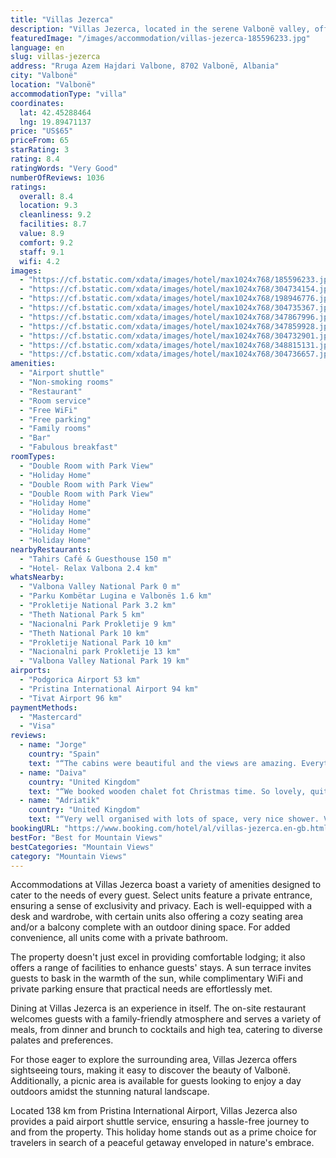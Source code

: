 ```yaml
---
title: "Villas Jezerca"
description: "Villas Jezerca, located in the serene Valbonë valley, offers a unique blend of comfort and natural beauty for travelers seeking a tranquil retreat."
featuredImage: "/images/accommodation/villas-jezerca-185596233.jpg"
language: en
slug: villas-jezerca
address: "Rruga Azem Hajdari Valbone, 8702 Valbonë, Albania"
city: "Valbonë"
location: "Valbonë"
accommodationType: "villa"
coordinates:
  lat: 42.45288464
  lng: 19.89471137
price: "US$65"
priceFrom: 65
starRating: 3
rating: 8.4
ratingWords: "Very Good"
numberOfReviews: 1036
ratings:
  overall: 8.4
  location: 9.3
  cleanliness: 9.2
  facilities: 8.7
  value: 8.9
  comfort: 9.2
  staff: 9.1
  wifi: 4.2
images:
  - "https://cf.bstatic.com/xdata/images/hotel/max1024x768/185596233.jpg?k=092c3099e6a74bafd9e81eacac4a279a83323a3798747ff066c7861cf8977c07&o=&hp=1"
  - "https://cf.bstatic.com/xdata/images/hotel/max1024x768/304734154.jpg?k=169c3154fa85f136f8d032e3432674645ddf3c54735723ec7b56e6779d7a2315&o=&hp=1"
  - "https://cf.bstatic.com/xdata/images/hotel/max1024x768/198946776.jpg?k=988e0a23b33dff89c7e085c7e95fc95929a319ae1d083d3c2dcfa41edc61bbf1&o=&hp=1"
  - "https://cf.bstatic.com/xdata/images/hotel/max1024x768/304735367.jpg?k=e8319de3f10b4a8c30cb98962d9639d3f149f260b9352d4a653b8a4d091cdb95&o=&hp=1"
  - "https://cf.bstatic.com/xdata/images/hotel/max1024x768/347867996.jpg?k=4be61d6a62f4de0b72e83d93b641c036384bd919e67badd4730e2ddbac9ef4ed&o=&hp=1"
  - "https://cf.bstatic.com/xdata/images/hotel/max1024x768/347859928.jpg?k=b80fe3949b570461d383aec35e281800fe2589baded28af45057effa20f56411&o=&hp=1"
  - "https://cf.bstatic.com/xdata/images/hotel/max1024x768/304732901.jpg?k=a7189f2859a650f63388ad5cf465bc0cb499cfd2eae04deea788d7a7024e5ede&o=&hp=1"
  - "https://cf.bstatic.com/xdata/images/hotel/max1024x768/348815131.jpg?k=0fcdfa02a7535de9d1b4c267f955784d203a50ead5dfa6792a2f11808db3b650&o=&hp=1"
  - "https://cf.bstatic.com/xdata/images/hotel/max1024x768/304736657.jpg?k=14982f75cac696ed8fa7aabf3b74cdb1d7602210443b87504bf570bfeaaf9453&o=&hp=1"
amenities:
  - "Airport shuttle"
  - "Non-smoking rooms"
  - "Restaurant"
  - "Room service"
  - "Free WiFi"
  - "Free parking"
  - "Family rooms"
  - "Bar"
  - "Fabulous breakfast"
roomTypes:
  - "Double Room with Park View"
  - "Holiday Home"
  - "Double Room with Park View"
  - "Double Room with Park View"
  - "Holiday Home"
  - "Holiday Home"
  - "Holiday Home"
  - "Holiday Home"
  - "Holiday Home"
nearbyRestaurants:
  - "Tahirs Café & Guesthouse 150 m"
  - "Hotel- Relax Valbona 2.4 km"
whatsNearby:
  - "Valbona Valley National Park 0 m"
  - "Parku Kombëtar Lugina e Valbonës 1.6 km"
  - "Prokletije National Park 3.2 km"
  - "Theth National Park 5 km"
  - "Nacionalni Park Prokletije 9 km"
  - "Theth National Park 10 km"
  - "Prokletije National Park 10 km"
  - "Nacionalni park Prokletije 13 km"
  - "Valbona Valley National Park 19 km"
airports:
  - "Podgorica Airport 53 km"
  - "Pristina International Airport 94 km"
  - "Tivat Airport 96 km"
paymentMethods:
  - "Mastercard"
  - "Visa"
reviews:
  - name: "Jorge"
    country: "Spain"
    text: "“The cabins were beautiful and the views are amazing. Everything was very clean and well equipped. Geourgeus area surrounded by the mountains and with friendly ducks in the field. This is a family business and they are super friendly, welcoming and...”"
  - name: "Daiva"
    country: "United Kingdom"
    text: "“We booked wooden chalet fot Christmas time. So lovely, quit place with mountain view and garden. We really enjoyed that view! The food was home cooked, organic, delicious! We understand that business just starting, so not everything is perfect...”"
  - name: "Adriatik"
    country: "United Kingdom"
    text: "“Very well organised with lots of space, very nice shower. Very Good food at the restaurant.”"
bookingURL: "https://www.booking.com/hotel/al/villas-jezerca.en-gb.html?aid=8035640"
bestFor: "Best for Mountain Views"
bestCategories: "Mountain Views"
category: "Mountain Views"
---
```


Accommodations at Villas Jezerca boast a variety of amenities designed to cater to the needs of every guest. Select units feature a private entrance, ensuring a sense of exclusivity and privacy. Each is well-equipped with a desk and wardrobe, with certain units also offering a cozy seating area and/or a balcony complete with an outdoor dining space. For added convenience, all units come with a private bathroom.

The property doesn't just excel in providing comfortable lodging; it also offers a range of facilities to enhance guests' stays. A sun terrace invites guests to bask in the warmth of the sun, while complimentary WiFi and private parking ensure that practical needs are effortlessly met.

Dining at Villas Jezerca is an experience in itself. The on-site restaurant welcomes guests with a family-friendly atmosphere and serves a variety of meals, from dinner and brunch to cocktails and high tea, catering to diverse palates and preferences.

For those eager to explore the surrounding area, Villas Jezerca offers sightseeing tours, making it easy to discover the beauty of Valbonë. Additionally, a picnic area is available for guests looking to enjoy a day outdoors amidst the stunning natural landscape.

Located 138 km from Pristina International Airport, Villas Jezerca also provides a paid airport shuttle service, ensuring a hassle-free journey to and from the property. This holiday home stands out as a prime choice for travelers in search of a peaceful getaway enveloped in nature's embrace.